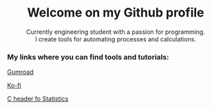 <h1 align='center'> Welcome on my Github profile</h1>
<p align="center">
  Currently engineering student with a passion for programming.<br>
  I create tools for automating processes and calculations.
</p>

### My links where you can find tools and tutorials:

[Gumroad](devspective.gumroad.com)

[Ko-fi](ko-fi.com/luca0001)

[C header fo Statistics](devspective.gumroad.com/l/gqwqe)


<!--
**luca01github/luca01github** is a ✨ _special_ ✨ repository because its `README.md` (this file) appears on your GitHub profile.


